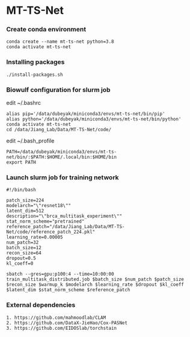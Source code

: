 # MT-TS-Net

### Create conda environment

```
conda create --name mt-ts-net python=3.8
conda activate mt-ts-net
```

### Installing packages

```
./install-packages.sh
```

### Biowulf configuration for slurm job

edit ~/.bashrc
```
alias pip='/data/dubeyak/miniconda3/envs/mt-ts-net/bin/pip'
alias python='/data/dubeyak/miniconda3/envs/mt-ts-net/bin/python'
conda activate mt-ts-net
cd /data/Jiang_Lab/Data/MT-TS-Net/code/
```

edit ~/.bash_profile
```
PATH=/data/dubeyak/miniconda3/envs/mt-ts-net/bin/:$PATH:$HOME/.local/bin:$HOME/bin
export PATH
```

### Launch slurm job for training network

```
#!/bin/bash

patch_size=224
modelarch="\"resnet18\""
latent_dim=512
description="\"brca_multitask_experiment\""
stat_norm_scheme="pretrained"
reference_patch="/data/Jiang_Lab/Data/MT-TS-Net/code/reference_patch_224.pkl"
learning_rate=0.00005
num_patch=32
batch_size=12
recon_size=64
dropout=0.5
kl_coeff=0

sbatch --gres=gpu:p100:4 --time=10:00:00 train_multitask_distributed.job $batch_size $num_patch $patch_size $recon_size $warmup_k $modelarch $learning_rate $dropout $kl_coeff $latent_dim $stat_norm_scheme $reference_patch
```

### External dependencies
```
1. https://github.com/mahmoodlab/CLAM
2. https://github.com/DataX-JieHao/Cox-PASNet
3. https://github.com/EIDOSlab/torchstain
```
